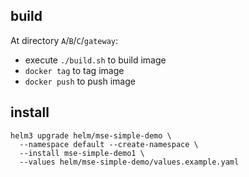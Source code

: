 ## build

At directory `A`/`B`/`C`/`gateway`:

* execute `./build.sh` to build image
* `docker tag` to tag image
* `docker push` to push image

## install

```shell
helm3 upgrade helm/mse-simple-demo \
  --namespace default --create-namespace \
  --install mse-simple-demo1 \
  --values helm/mse-simple-demo/values.example.yaml
```
